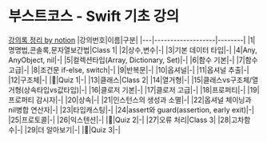 # 부스트코스 - Swift 기초 강의

[강의록 정리 by notion](https://www.notion.so/imsnowee/869a95ea98494d1194b37b4578725b33?v=dec46e08655c43e0b6a5ddb22a6ed611)
|강의번호|이름|구분|
|---|-------------------|--------|
|1|명명법,콘솔록,문자열보간법|Class 1|
|2|상수,변수|-|
|3|기본 데이터 타입|-|
|4|Any, AnyObject, nil|-|
|5|컬렉션타입(Array, Dictionary, Set)|-|
|6|함수 기본|-|
|7|함수 고급|-|
|8|조건문 if-else, switch|-|
|9|반복문|-|
|10|옵셔널|-|
|11|옵셔널 추출|-|
|12|구조체|-|
|🍎|Quiz 1|-|
|13|클래스|Class 2|
|14|열거형|-|
|15|클래스vs구조체/열거형(상속타입vs값타입)|-|
|16|클로저 기본|-|
|17|클로저 고급|-|
|18|프로퍼티|-|
|19|프로퍼티 감시자|-|
|20|상속|-|
|21|인스턴스의 생성과 소멸|-|
|22|옵셔널 체이닝과 nil병합 연산자|-|
|23|타입캐스팅|-|
|24|assert와 guard(assertion, early exit)|-|
|25|프로토콜|-|
|26|익스텐션|-|
|🍎|Quiz 2|-|
|27|오류 처리|Class 3|
|28|고차함수|-|
|29|더 알아보기|-|
|🍎|Quiz 3|-|
